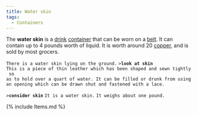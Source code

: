 ```yaml
---
title: Water skin
tags:
  - Containers
---
```

The **water skin** is a [drink](drink "wikilink")
[container](container "wikilink") that can be worn on a
[belt](belt "wikilink"). It can contain up to 4 pounds worth of liquid.
It is worth around 20 [copper](copper "wikilink"), and is sold by most
grocers.

`There is a water skin lying on the ground.`
`>`**`look at skin`**
`This is a piece of thin leather which has been shaped and sewn tightly so`
`as to hold over a quart of water. It can be filled or drunk from using`
`an opening which can be drawn shut and fastened with a lace.`

`>`**`consider skin`**
`It is a water skin.`
`It weighs about one pound.`

{% include Items.md %}
